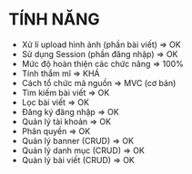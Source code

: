 # TÍNH NĂNG
- Xử lí upload hình ảnh (phần bài viết) => OK
- Sử dụng Session (phần đăng nhập) => OK
- Mức độ hoàn thiện các chức năng => 100%
- Tính thẩm mĩ => KHÁ
- Cách tổ chức mã nguồn => MVC (cơ bản)
- Tìm kiếm bài viết => OK
- Lọc bài viết => OK
- Đăng ký đăng nhập => OK
- Quản lý tài khoản => OK
- Phân quyền => OK
- Quản lý banner (CRUD) => OK
- Quản lý danh mục (CRUD) => OK
- Quản lý bài viết (CRUD) => OK


